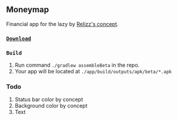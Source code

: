## Moneymap

Financial app for the lazy by [Relizz's concept](https://www.figma.com/file/FjvhOfJJbaFBtRYMcJVnHm/%D0%94%D0%B5%D0%BD%D1%8C%D0%B3%D0%BE%D0%BF%D0%BB%D0%B0%D0%BD?node-id=0%3A1). 

### [`Download`](https://github.com/reactivedevelopment/moneymap/releases)

### `Build`

1. Run command `./gradlew assembleBeta` in the repo.
1. Your app will be located at `./app/build/outputs/apk/beta/*.apk`

### Todo
1. Status bar color by concept
1. Background color by concept
1. Text

